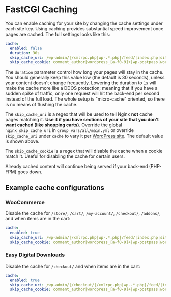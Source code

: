 # FastCGI Caching

You can enable caching for your site by changing the cache settings under each site key. Using caching provides substantial speed improvement once pages are cached. The full settings looks like this: 

```yml
cache:
  enabled: false
  duration: 30s
  skip_cache_uri: /wp-admin/|/xmlrpc.php|wp-.*.php|/feed/|index.php|sitemap(_index)?.xml
  skip_cache_cookie: comment_author|wordpress_[a-f0-9]+|wp-postpass|wordpress_no_cache|wordpress_logged_in
```

The `duration` parameter control how long your pages will stay in the cache. You should generally keep this value low (the default is 30 seconds), unless your content doesn't change frequently. Lowering the duration to `1s` will make the cache more like a DDOS protection; meaning that if you have a sudden spike of traffic, only one request will hit the back-end per second instead of the full load. The whole setup is "micro-cache" oriented, so there is no means of flushing the cache.

The `skip_cache_uri` is a regex that will be used to tell Nginx **not** cache pages matching it. **Use it if you have sections of your site that you don't want cached (like shopping carts)**. Override the global `nginx_skip_cache_uri` in `group_vars/all/main.yml` or override `skip_cache_uri` under `cache` to vary it per [WordPress site](wordpress-sites.md). The default value is shown above.

The `skip_cache_cookie` is a regex that will disable the cache when a cookie match it. Useful for disabling the cache for certain users.

Already cached content will continue being served if your back-end (PHP-FPM) goes down.

## Example cache configurations

### WooCommerce

Disable the cache for `/store/`, `/cart/`, `/my-account/`, `/checkout/`, `/addons/`,  and when items are in the cart:

```yml
cache:
  enabled: true
  skip_cache_uri: /wp-admin/|/xmlrpc.php|wp-.*.php|/feed/|index.php|sitemap(_index)?.xml|/store.*|/cart.*|/my-account.*|/checkout.*|/addons.*
  skip_cache_cookie: comment_author|wordpress_[a-f0-9]+|wp-postpass|wordpress_no_cache|wordpress_logged_in|woocommerce_cart_hash|woocommerce_items_in_cart|wp_woocommerce_session_
```

### Easy Digital Downloads

Disable the cache for `/checkout/` and when items are in the cart:

```yml
cache:
  enabled: true
  skip_cache_uri: /wp-admin/|/checkout/|/xmlrpc.php|wp-.*.php|/feed/|index.php|sitemap(_index)?.xml
  skip_cache_cookie: comment_author|wordpress_[a-f0-9]+|wp-postpass|wordpress_no_cache|wordpress_logged_in|edd_items_in_cart
```
